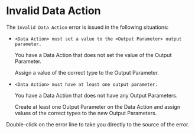 # Invalid Data Action

The `Invalid Data Action` error is issued in the following situations:

* `<Data Action> must set a value to the <Output Parameter> output parameter.`

    You have a Data Action that does not set the value of the Output Parameter.

    Assign a value of the correct type to the Output Parameter.

* `<Data Action> must have at least one output parameter.`

    You have a Data Action that does not have any Output Parameters.

    Create at least one Output Parameter on the Data Action and assign values of the correct types to the new Output Parameters.

Double-click on the error line to take you directly to the source of the error.

